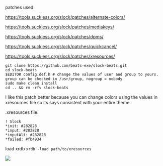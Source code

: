 patches used:

https://tools.suckless.org/slock/patches/alternate-colors/

https://tools.suckless.org/slock/patches/mediakeys/ 

https://tools.suckless.org/slock/patches/dpms/

https://tools.suckless.org/slock/patches/quickcancel/

https://tools.suckless.org/slock/patches/xresources/

```
git clone https://github.com/beats-exe/slock-beats.git
cd slock-beats
$EDITOR config.def.h # change the values of user and group to yours. group can be checked in /usr/group, nogroup = nobody
sudo make clean install
cd .. && rm -rfv slock-beats
```
I like this patch better because you can change colors using the values in xresources file so its says consistent with your entire theme.

.xresources file:
```
! Slock
*init: #282828
*input: #282828
*inputAlt: #282828
*failed: #fb4934
```
load xrdb ``xrdb -load path/to/xresources``

![](https://cdn.discordapp.com/attachments/1081840920158273568/1081841132893380668/2023-03-05_02-27-11.gif)
